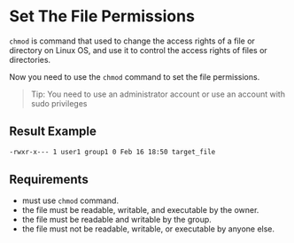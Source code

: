 # Set The File Permissions

`chmod` is command that used to change the access rights of a file or directory on Linux OS, and use it to control the access rights of files or directories.

Now you need to use the `chmod` command to set the file permissions.

> Tip: You need to use an administrator account or use an account with sudo privileges

## Result Example

```bash
-rwxr-x--- 1 user1 group1 0 Feb 16 18:50 target_file
```

## Requirements

- must use `chmod` command.
- the file must be readable, writable, and executable by the owner.
- the file must be readable and writable by the group.
- the file must not be readable, writable, or executable by anyone else.
